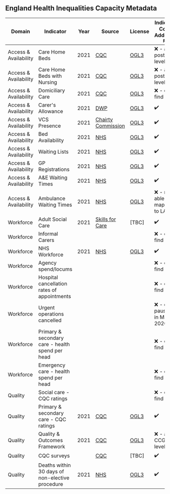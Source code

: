 ## England Health Inequalities Capacity Metadata

| Domain | Indicator | Year | Source | License | Indicator Code Added to `R/` | Data Added to `data/` |
| --- | --- | --- | --- | --- | --- | --- |
| Access & Availability | Care Home Beds | 2021 | [CQC](https://www.cqc.org.uk/about-us/transparency/using-cqc-data#directory) | [OGL3](https://www.nationalarchives.gov.uk/doc/open-government-licence/version/3/) | :x: - at postcode level | :x: |
| Access & Availability | Care Home Beds with Nursing | 2021 | [CQC](https://www.cqc.org.uk/about-us/transparency/using-cqc-data#directory) | [OGL3](https://www.nationalarchives.gov.uk/doc/open-government-licence/version/3/) | :x: - at postcode level | :x:  |
| Access & Availability | Domiciliary Care | 2021 | [CQC](https://www.cqc.org.uk/about-us/transparency/using-cqc-data#directory) | [OGL3](https://www.nationalarchives.gov.uk/doc/open-government-licence/version/3/) | :x: - can't find data  | :x: |
| Access & Availability | Carer's Allowance | 2021 | [DWP](https://www.gov.uk/government/collections/dwp-statistical-summaries) | [OGL3](https://www.nationalarchives.gov.uk/doc/open-government-licence/version/3/) | :heavy_check_mark: | :heavy_check_mark: |
| Access & Availability | VCS Presence | 2021 | [Chairty Commission](https://register-of-charities.charitycommission.gov.uk/register/full-register-download)  | [OGL3](https://www.nationalarchives.gov.uk/doc/open-government-licence/version/3/) | :heavy_check_mark: | :heavy_check_mark: |
| Access & Availability | Bed Availability | 2021 | [NHS](https://www.england.nhs.uk/statistics/statistical-work-areas/bed-availability-and-occupancy/) | [OGL3](https://www.nationalarchives.gov.uk/doc/open-government-licence/version/3/) | :heavy_check_mark: | :heavy_check_mark: |
| Access & Availability | Waiting Lists | 2021 | [NHS](https://www.england.nhs.uk/statistics/statistical-work-areas/diagnostics-waiting-times-and-activity/) | [OGL3](https://www.nationalarchives.gov.uk/doc/open-government-licence/version/3/) | :heavy_check_mark:  |:heavy_check_mark:  |
| Access & Availability | GP Registrations | 2021 | [NHS](https://digital.nhs.uk/data-and-information/publications/statistical/patients-registered-at-a-gp-practice/october-2021) | [OGL3](https://digital.nhs.uk/about-nhs-digital/terms-and-conditions#8-your-use-of-nhs-digital-content) | :heavy_check_mark: | :heavy_check_mark:  |
| Access & Availability | A&E Waiting Times | 2021 | [NHS](https://www.england.nhs.uk/statistics/statistical-work-areas/ae-waiting-times-and-activity/) | [OGL3](https://www.nationalarchives.gov.uk/doc/open-government-licence/version/3/) | :heavy_check_mark: | :heavy_check_mark:  |
| Access & Availability | Ambulance Waiting Times | 2021 | [NHS](https://www.england.nhs.uk/statistics/statistical-work-areas/ae-waiting-times-and-activity/) | [OGL3](https://www.nationalarchives.gov.uk/doc/open-government-licence/version/3/) | :x: - not able to map data to LAD | :x: |
| Workforce | Adult Social Care | 2021 | [Skills for Care](https://www.skillsforcare.org.uk/adult-social-care-workforce-data/Workforce-intelligence/publications/local-information/My-local-authority-area.aspx) | [TBC] | :heavy_check_mark: | :heavy_check_mark: |
| Workforce | Informal Carers |  |  |  | :x: - can't find data | :x: |
| Workforce | NHS Workforce | 2021 | [NHS](https://digital.nhs.uk/data-and-information/publications/statistical/nhs-workforce-statistics/may-2021) | [OGL3](https://digital.nhs.uk/about-nhs-digital/terms-and-conditions#8-your-use-of-nhs-digital-content)  | :heavy_check_mark: | :heavy_check_mark: |
| Workforce | Agency spend/locums |  |  |  | :x: - can't find data | :x: |
| Workforce | Hospital cancellation rates of appointments |  |  |  | :x: - can't find data | :x: |
| Workforce | Urgent operations cancelled |  |  |  | :x: - data paused in March 2020 | :x: |
| Workforce | Primary & secondary care - health spend per head |  |  |  | :x: - can't find data| :x: |
| Workforce | Emergency care - health spend per head |  |  |  | :x: - can't find data | :x: |
| Quality | Social care - CQC ratings |  |  |  | :x: - can't find data| :x: |
| Quality | Primary & secondary care - CQC ratings | 2021 | [CQC](https://www.cqc.org.uk/about-us/transparency/using-cqc-data#directory) |  [OGL3](https://www.nationalarchives.gov.uk/doc/open-government-licence/version/3/)| :heavy_check_mark: | :heavy_check_mark: |
| Quality | Quality & Outcomes Framework| 2021 | [CQC](https://www.cqc.org.uk/about-us/transparency/using-cqc-data#directory) | [OGL3](https://www.nationalarchives.gov.uk/doc/open-government-licence/version/3/) | :x: - at CCG/STP level | :x: |
| Quality | CQC surveys |  | [CQC](https://www.cqc.org.uk/publications/surveys/surveys) | [TBC]  | :heavy_check_mark: | :heavy_check_mark: |
| Quality | Deaths within 30 days of non-elective procedure  | 2021 | [NHS](https://digital.nhs.uk/data-and-information/publications/statistical/shmi) |  [OGL3](https://www.nationalarchives.gov.uk/doc/open-government-licence/version/) | :heavy_check_mark: | :heavy_check_mark: |